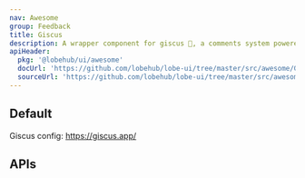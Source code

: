```yaml
---
nav: Awesome
group: Feedback
title: Giscus
description: A wrapper component for giscus 💎, a comments system powered by GitHub Discussions.
apiHeader:
  pkg: '@lobehub/ui/awesome'
  docUrl: 'https://github.com/lobehub/lobe-ui/tree/master/src/awesome/Giscus/index.md'
  sourceUrl: 'https://github.com/lobehub/lobe-ui/tree/master/src/awesome/Giscus/index.tsx'
---
```


## Default

Giscus config: <https://giscus.app/>

<code src="./demos/index.tsx"></code>

## APIs
